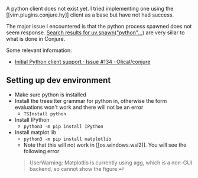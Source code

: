 
A python client does not exist yet. I tried implementing one using the [[vim.plugins.conjure.hy]] client as a base but have not had success.

The major issue I encountered is that the python process spawned does not seem response. [Search results for uv.spawn("python"...)](https://github.com/search?q=uv.spawn%28%22python%22%29&type=code) are very siilar to what is done in Conjure.

Some relevant information:

- [Initial Python client support · Issue #134 · Olical/conjure](https://github.com/Olical/conjure/issues/134)


## Setting up dev environment

- Make sure python is installed
- Install the treesitter grammar for python in, otherwise the form evaluations won't work and there will not be an error
  - `TSInstall python`
- Install IPython
  - `python3 -m pip install IPython`
- Install matplot lib
  - `python3 -m pip install matplotlib`
  - Note that this will not work in [[os.windows.wsl2]]. You will see the following error
  > UserWarning: Matplotlib is currently using agg, which is a non-GUI backend, so cannot show the figure.↵